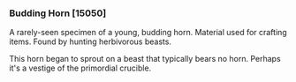 ### Budding Horn [15050]

A rarely-seen specimen of a young, budding horn. Material used for crafting items. Found by hunting herbivorous beasts.

This horn began to sprout on a beast that typically bears no horn. Perhaps it's a vestige of the primordial crucible.